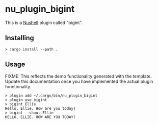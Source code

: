 # nu_plugin_bigint

This is a [Nushell](https://nushell.sh/) plugin called "bigint".

## Installing

```nushell
> cargo install --path .
```

## Usage

FIXME: This reflects the demo functionality generated with the template. Update this documentation
once you have implemented the actual plugin functionality.

```nushell
> plugin add ~/.cargo/bin/nu_plugin_bigint
> plugin use bigint
> bigint Ellie
Hello, Ellie. How are you today?
> bigint --shout Ellie
HELLO, ELLIE. HOW ARE YOU TODAY?
```
